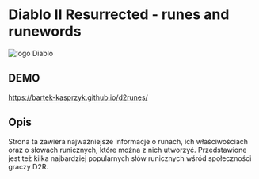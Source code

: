 # Diablo II Resurrected - runes and runewords

![logo Diablo](https://i.postimg.cc/GpPH85V0/d2r.png)

## DEMO

https://bartek-kasprzyk.github.io/d2runes/

## Opis

Strona ta zawiera najważniejsze informacje o runach, ich właściwościach oraz o słowach runicznych, które można z nich utworzyć. Przedstawione jest też kilka najbardziej popularnych słów runicznych wśród społeczności graczy D2R.
